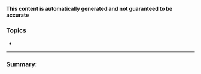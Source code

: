 **This content is automatically generated and not guaranteed to be accurate**

### Topics

- 

---

### Summary:




